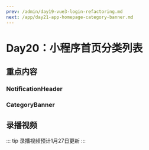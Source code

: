 ```yaml
---
prev: /admin/day19-vue3-login-refactoring.md
next: /app/day21-app-homepage-category-banner.md
---
```


# Day20：小程序首页分类列表

## 重点内容

### NotificationHeader
### CategoryBanner




## 录播视频

::: tip
录播视频预计1月27日更新
:::
